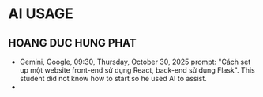 # AI USAGE
## HOANG DUC HUNG PHAT
- Gemini, Google, 09:30, Thursday, October 30, 2025 prompt: "Cách set up một website front-end sử dụng React, back-end sử dụng Flask". This student did not know how to start so he used AI to assist.
- 